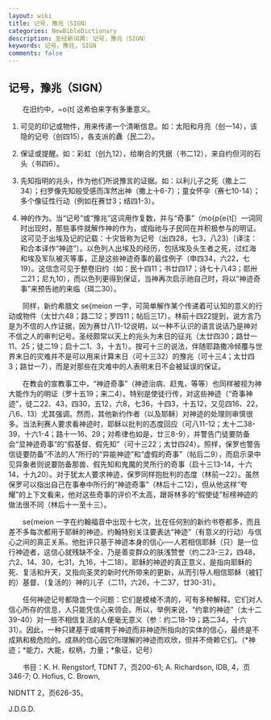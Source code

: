 ```yaml
---
layout: wiki
title: 记号，豫兆（SIGN）
categories: NewBibleDictionary
description: 圣经新词典: 记号，豫兆（SIGN）
keywords: 记号，豫兆, SIGN
comments: false
---
```


## 记号，豫兆（SIGN）

　　在旧约中，~o{t[ 这希伯来字有多重意义。

1. 可见的印记或物件，用来传递一个清晰信息。如：太阳和月亮（创一14），该隐的记号（创四15），各支派的纛（民二2）。

2. 保证或提醒。如：彩虹（创九12），给喇合的凭据（书二12），来自约但河的石头（书四6）。

3. 先知指明的兆头，作为他们所说豫言的证据。如：以利儿子之死（撒上二34）；扫罗像先知般受感而浑然出神（撒上十6-7）；童女怀孕（赛七10-14）；多个像征性行动（例如在赛廿3；结四1-3）。

4. 神的作为。当“记号”或“豫兆”这词用作复数，并与“奇事”（mo{p{e{t[）一词同时出现时，那些事件就解作神的作为，或指祂与子民同在并积极参与的明证。这可见于出埃及记的记载：十灾皆称为记号（出四28，七3，八23）〔译注：和合本译作“神迹”〕。以色列人出埃及的经历，包括埃及头生者之死，过红海和埃及军队被灭等事，正是这些神迹奇事的最佳例子（申四34，六22，七19）。这信念可见于整卷旧约（如：民十四11；书廿四17；诗七十八43；耶卅二21；尼九10），而以色列更得到保证，当神再次启示祂自己时，将以“神迹奇事”来预告祂的来临（珥二30）。

　　同样，新约希腊文 se{meion 一字，可简单解作某个传递着可认知的意义的行动或物件（太廿六48；路二12；罗四11；帖后三17）。林前十四22提到，说方言乃是为不信的人作证据，因为赛廿八11-12说明，以一种不认识的语言说话乃是神对不信之人的审判记号。圣经颇常以天上的兆头为末日的征兆（太廿四30；路廿一11、25；徒二19；启十二1、3，十五1）。按可十三的说法，伴随耶路撒冷倾覆与世界末日的灾难并不是可以用来计算末日（可十三32）的豫兆（可十三4；太廿四3；路廿一7），而是对那些在灾难中的人表明末日不会被延误的保证。

　　在教会的宣教事工中，“神迹奇事”（神迹治病、赶鬼，等等）也同样被视为神大能作为的明证（罗十五19；来二4）。特别是使徒行传，对这些神迹（“奇事神迹”，徒二22、43，四30，五12，六8，七36，十四3，十五12，又见四16、22，八6、13）尤其强调。然而，其他新约作者（以及耶稣）对神迹的处理则审慎很多。当法利赛人要求看神迹时，耶稣以批判的态度回应（可八11-12；太十二38-39，十六1-4；路十一16、29；对希律也如是，廿三8-9），并警告门徒要防备会“显神迹奇事”的“假基督、假先知”（可十三22；太廿四24）。照样，保罗也警告信徒要防备“不法的人”所行的“异能神迹”和“虚假的奇事”（帖后二9），而启示录中见异象者则说要防备那兽、假先知和鬼魔的灵所行的奇事（启十三13-14，十六14，十九20）。对于犹太人要求神迹，保罗同样抱批判的态度（林前一22）。虽然保罗可以指出自己在事奉中所行的“神迹奇事”（林后十二12），但从他这样“夸耀”的上下文看来，他对这些奇事的评价不太高，跟哥林多的“假使徒”标榜神迹的做法很不同（林后十一至十三）。

　　se{meion 一字在约翰福音中出现十七次，比在任何别的新约书卷都多，而且差不多每次都用于耶稣的神迹。约翰特别关注要表达“神迹”（有意义的行动）与信心之间的真正关系。他批评只基于神迹本身的信心──人若相信耶稣（只）是一位行神迹者，这信心就残缺不全，乃是善变群众的肤浅赞誉（约二23-三2，四48，六2、14、30，七31，九16，十二18）。耶稣的神迹的真正意义，是指向耶稣的死、复活和升天，又指向圣灵的新时代所带来的更新，从而引导人相信耶稣（被钉的）基督、（复活的）神的儿子（二11，六26，十二37，廿30-31）。

　　任何神迹记号都隐含一个问题：它们是模棱不清的，可有多种解释。它们对人信心所存的信息，人只能凭信心来领会。所以，举例来说，“约拿的神迹”（太十二39-40）对一些不相信复活的人便毫无意义（参：约二18-19；路二34，十六31）。因此，一种只建基于或哺育于神迹而非神迹所指向的实体的信心，最终是不成熟和极危险的。成熟的信心因它所理解的神迹而欢欣，但并不倚赖它们。（*神迹；*能力，大能，权柄，力量；*象征，记号）

　　书目：K. H. Rengstorf, TDNT 7，页200-61; A. Richardson, IDB, 4，页346-7; O. Hofius, C. Brown,

NIDNTT 2，页626-35。

J.D.G.D.








